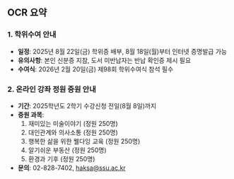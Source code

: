 ## OCR 요약

### 1. 학위수여 안내
- **일정**: 2025년 8월 22일(금) 학위증 배부, 8월 18일(월)부터 인터넷 증명발급 가능
- **유의사항**: 본인 신분증 지참, 도서 미반납자는 반납 확인증 제시 필요
- **수여식**: 2026년 2월 20일(금) 제98회 학위수여식 참석 필수

### 2. 온라인 강좌 정원 증원 안내
- **기간**: 2025학년도 2학기 수강신청 전일(8월 8일)까지
- **증원 과목**: 
  1. 재미있는 미술이야기 (정원 250명)
  2. 대인관계와 의사소통 (정원 250명)
  3. 행복한 삶을 위한 웰다잉 교육 (정원 250명)
  4. 알기쉬운 부동산 (정원 250명)
  5. 환경과 기후 (정원 250명)
- **문의**: 02-828-7402, haksa@ssu.ac.kr
